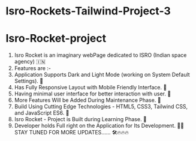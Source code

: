 # Isro-Rockets-Tailwind-Project-3
# Isro-Rocket-project
1. Isro Rocket is an imaginary webPage dedicated to ISRO (Indian space agency) 🇮🇳
2. Features are :-
  1. Application Supports Dark and Light Mode (working on System Default Settings). 🌌
  2. Has Fully Responsive Layout with Mobile Friendly Interface. 📲 
  3. Having minimal user interface for better interaction with user. 👥 
  4. More Features Will be Added During Maintenance Phase. 🔨
3. Build Using Cutting Edge Technologies - HTML5, CSS3, Tailwind CSS, and JavaScript ES6. 🔮
4. Isro Rocket - Project is Built during Learning Phase. 🔎
5. Developer holds Full right on the Application for Its Development. 👨‍💻
STAY TUNED FOR MORE UPDATES...... 🛠️🔥🔥🔥

